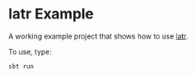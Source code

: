 # latr Example #

A working example project that shows how to use [latr](https://github.com/runarorama/latr).

To use, type:

    sbt run


